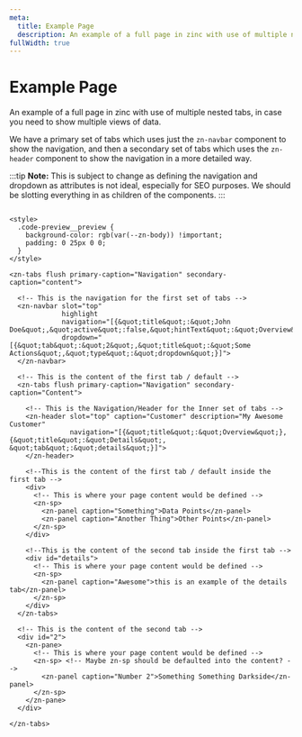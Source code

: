 ```yaml
---
meta:
  title: Example Page
  description: An example of a full page in zinc with use of multiple nested tabs, in case you need to show multiple views of data.
fullWidth: true
---
```


# Example Page

An example of a full page in zinc with use of multiple nested tabs, in case you need to show multiple views of data.

We have a primary set of tabs which uses just the `zn-navbar` component to show the navigation, and then a secondary
set of tabs which uses the `zn-header` component to show the navigation in a more detailed way.

:::tip
**Note:** This is subject to change as defining the navigation and dropdown as attributes is not ideal, especially
for SEO purposes. We should be slotting everything in as children of the components.
:::

```html:preview

<style>
  .code-preview__preview {
    background-color: rgb(var(--zn-body)) !important;
    padding: 0 25px 0 0;
  }
</style>

<zn-tabs flush primary-caption="Navigation" secondary-caption="content">

  <!-- This is the navigation for the first set of tabs -->
  <zn-navbar slot="top"
             highlight
             navigation="[{&quot;title&quot;:&quot;John Doe&quot;,&quot;active&quot;:false,&quot;hintText&quot;:&quot;Overview&quot;,&quot;launchMode&quot;:&quot;page&quot;}]"
             dropdown="[{&quot;tab&quot;:&quot;2&quot;,&quot;title&quot;:&quot;Some Actions&quot;,&quot;type&quot;:&quot;dropdown&quot;}]">
  </zn-navbar>

  <!-- This is the content of the first tab / default -->
  <zn-tabs flush primary-caption="Navigation" secondary-caption="Content">

    <!-- This is the Navigation/Header for the Inner set of tabs -->
    <zn-header slot="top" caption="Customer" description="My Awesome Customer"
               navigation="[{&quot;title&quot;:&quot;Overview&quot;}, {&quot;title&quot;:&quot;Details&quot;, &quot;tab&quot;:&quot;details&quot;}]">
    </zn-header>

    <!--This is the content of the first tab / default inside the first tab -->
    <div>
      <!-- This is where your page content would be defined -->
      <zn-sp>
        <zn-panel caption="Something">Data Points</zn-panel>
        <zn-panel caption="Another Thing">Other Points</zn-panel>
      </zn-sp>
    </div>

    <!--This is the content of the second tab inside the first tab -->
    <div id="details">
      <!-- This is where your page content would be defined -->
      <zn-sp>
        <zn-panel caption="Awesome">this is an example of the details tab</zn-panel>
      </zn-sp>
    </div>
  </zn-tabs>

  <!-- This is the content of the second tab -->
  <div id="2">
    <zn-pane>
      <!-- This is where your page content would be defined -->
      <zn-sp> <!-- Maybe zn-sp should be defaulted into the content? -->
        <zn-panel caption="Number 2">Something Something Darkside</zn-panel>
      </zn-sp>
    </zn-pane>
  </div>

</zn-tabs>

```